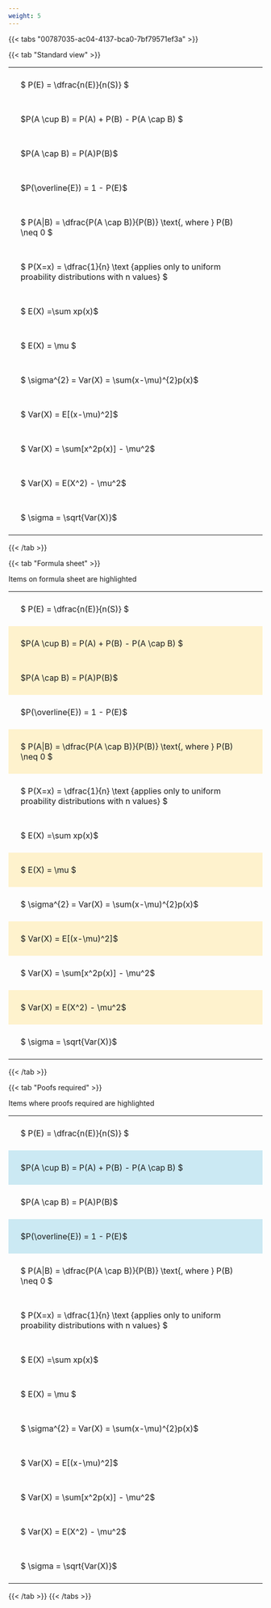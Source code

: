 ```yaml
---
weight: 5
---
```


{{< tabs "00787035-ac04-4137-bca0-7bf79571ef3a" >}}

{{< tab "Standard view" >}}

<style type="text/css">
#T_69984 th.col_heading {
  text-align: left;
  font-size: 1em;
}
#T_69984 td {
  text-align: left;
  font-size: 1em;
  padding: 1.5em;
}
</style>
<table id="T_69984">
  <thead>
  </thead>
  <tbody>
    <tr>
      <td id="T_69984_row0_col0" class="data row0 col0" >$ P(E) = \dfrac{n(E)}{n(S)} $</td>
    </tr>
    <tr>
      <td id="T_69984_row1_col0" class="data row1 col0" >$P(A \cup B) = P(A) + P(B) - P(A \cap B) $</td>
    </tr>
    <tr>
      <td id="T_69984_row2_col0" class="data row2 col0" >$P(A \cap B)  = P(A)P(B)$</td>
    </tr>
    <tr>
      <td id="T_69984_row3_col0" class="data row3 col0" >$P(\overline{E}) = 1 - P(E)$</td>
    </tr>
    <tr>
      <td id="T_69984_row4_col0" class="data row4 col0" >$ P(A|B) = \dfrac{P(A \cap B)}{P(B)} \text{, where } P(B) \neq 0 $</td>
    </tr>
    <tr>
      <td id="T_69984_row5_col0" class="data row5 col0" >$ P(X=x) =  \dfrac{1}{n} 
\text {applies only to uniform proability distributions with n values} $</td>
    </tr>
    <tr>
      <td id="T_69984_row6_col0" class="data row6 col0" >$ E(X) =\sum xp(x)$</td>
    </tr>
    <tr>
      <td id="T_69984_row7_col0" class="data row7 col0" >$ E(X) = \mu $</td>
    </tr>
    <tr>
      <td id="T_69984_row8_col0" class="data row8 col0" >$ \sigma^{2} = Var(X) = \sum(x-\mu)^{2}p(x)$</td>
    </tr>
    <tr>
      <td id="T_69984_row9_col0" class="data row9 col0" >$ Var(X) = E[(x-\mu)^2]$</td>
    </tr>
    <tr>
      <td id="T_69984_row10_col0" class="data row10 col0" >$ Var(X) = \sum[x^2p(x)] - \mu^2$</td>
    </tr>
    <tr>
      <td id="T_69984_row11_col0" class="data row11 col0" >$ Var(X) = E(X^2) - \mu^2$</td>
    </tr>
    <tr>
      <td id="T_69984_row12_col0" class="data row12 col0" >$ \sigma = \sqrt{Var(X)}$</td>
    </tr>
  </tbody>
</table>
{{< /tab >}}

{{< tab "Formula sheet" >}}

Items on formula sheet are highlighted 
<br>
<style type="text/css">
#T_9cf1c th.col_heading {
  text-align: left;
  font-size: 1em;
}
#T_9cf1c td {
  text-align: left;
  font-size: 1em;
  padding: 1.5em;
}
#T_9cf1c_row0_col0, #T_9cf1c_row3_col0, #T_9cf1c_row5_col0, #T_9cf1c_row6_col0, #T_9cf1c_row8_col0, #T_9cf1c_row10_col0, #T_9cf1c_row12_col0 {
  background-color: rgba(0,0,0,0);
}
#T_9cf1c_row1_col0, #T_9cf1c_row2_col0, #T_9cf1c_row4_col0, #T_9cf1c_row7_col0, #T_9cf1c_row9_col0, #T_9cf1c_row11_col0 {
  background-color: rgba(255,194,10, 0.2);
}
</style>
<table id="T_9cf1c">
  <thead>
  </thead>
  <tbody>
    <tr>
      <td id="T_9cf1c_row0_col0" class="data row0 col0" >$ P(E) = \dfrac{n(E)}{n(S)} $</td>
    </tr>
    <tr>
      <td id="T_9cf1c_row1_col0" class="data row1 col0" >$P(A \cup B) = P(A) + P(B) - P(A \cap B) $</td>
    </tr>
    <tr>
      <td id="T_9cf1c_row2_col0" class="data row2 col0" >$P(A \cap B)  = P(A)P(B)$</td>
    </tr>
    <tr>
      <td id="T_9cf1c_row3_col0" class="data row3 col0" >$P(\overline{E}) = 1 - P(E)$</td>
    </tr>
    <tr>
      <td id="T_9cf1c_row4_col0" class="data row4 col0" >$ P(A|B) = \dfrac{P(A \cap B)}{P(B)} \text{, where } P(B) \neq 0 $</td>
    </tr>
    <tr>
      <td id="T_9cf1c_row5_col0" class="data row5 col0" >$ P(X=x) =  \dfrac{1}{n} 
\text {applies only to uniform proability distributions with n values} $</td>
    </tr>
    <tr>
      <td id="T_9cf1c_row6_col0" class="data row6 col0" >$ E(X) =\sum xp(x)$</td>
    </tr>
    <tr>
      <td id="T_9cf1c_row7_col0" class="data row7 col0" >$ E(X) = \mu $</td>
    </tr>
    <tr>
      <td id="T_9cf1c_row8_col0" class="data row8 col0" >$ \sigma^{2} = Var(X) = \sum(x-\mu)^{2}p(x)$</td>
    </tr>
    <tr>
      <td id="T_9cf1c_row9_col0" class="data row9 col0" >$ Var(X) = E[(x-\mu)^2]$</td>
    </tr>
    <tr>
      <td id="T_9cf1c_row10_col0" class="data row10 col0" >$ Var(X) = \sum[x^2p(x)] - \mu^2$</td>
    </tr>
    <tr>
      <td id="T_9cf1c_row11_col0" class="data row11 col0" >$ Var(X) = E(X^2) - \mu^2$</td>
    </tr>
    <tr>
      <td id="T_9cf1c_row12_col0" class="data row12 col0" >$ \sigma = \sqrt{Var(X)}$</td>
    </tr>
  </tbody>
</table>
{{< /tab >}}

{{< tab "Poofs required" >}}

Items where proofs required are highlighted 
<br>
<style type="text/css">
#T_ab30b th.col_heading {
  text-align: left;
  font-size: 1em;
}
#T_ab30b td {
  text-align: left;
  font-size: 1em;
  padding: 1.5em;
}
#T_ab30b_row0_col0, #T_ab30b_row2_col0, #T_ab30b_row4_col0, #T_ab30b_row5_col0, #T_ab30b_row6_col0, #T_ab30b_row7_col0, #T_ab30b_row8_col0, #T_ab30b_row9_col0, #T_ab30b_row10_col0, #T_ab30b_row11_col0, #T_ab30b_row12_col0 {
  background-color: rgba(0,0,0,0);
}
#T_ab30b_row1_col0, #T_ab30b_row3_col0 {
  background-color: rgba(0,150,200, 0.2);
}
</style>
<table id="T_ab30b">
  <thead>
  </thead>
  <tbody>
    <tr>
      <td id="T_ab30b_row0_col0" class="data row0 col0" >$ P(E) = \dfrac{n(E)}{n(S)} $</td>
    </tr>
    <tr>
      <td id="T_ab30b_row1_col0" class="data row1 col0" >$P(A \cup B) = P(A) + P(B) - P(A \cap B) $</td>
    </tr>
    <tr>
      <td id="T_ab30b_row2_col0" class="data row2 col0" >$P(A \cap B)  = P(A)P(B)$</td>
    </tr>
    <tr>
      <td id="T_ab30b_row3_col0" class="data row3 col0" >$P(\overline{E}) = 1 - P(E)$</td>
    </tr>
    <tr>
      <td id="T_ab30b_row4_col0" class="data row4 col0" >$ P(A|B) = \dfrac{P(A \cap B)}{P(B)} \text{, where } P(B) \neq 0 $</td>
    </tr>
    <tr>
      <td id="T_ab30b_row5_col0" class="data row5 col0" >$ P(X=x) =  \dfrac{1}{n} 
\text {applies only to uniform proability distributions with n values} $</td>
    </tr>
    <tr>
      <td id="T_ab30b_row6_col0" class="data row6 col0" >$ E(X) =\sum xp(x)$</td>
    </tr>
    <tr>
      <td id="T_ab30b_row7_col0" class="data row7 col0" >$ E(X) = \mu $</td>
    </tr>
    <tr>
      <td id="T_ab30b_row8_col0" class="data row8 col0" >$ \sigma^{2} = Var(X) = \sum(x-\mu)^{2}p(x)$</td>
    </tr>
    <tr>
      <td id="T_ab30b_row9_col0" class="data row9 col0" >$ Var(X) = E[(x-\mu)^2]$</td>
    </tr>
    <tr>
      <td id="T_ab30b_row10_col0" class="data row10 col0" >$ Var(X) = \sum[x^2p(x)] - \mu^2$</td>
    </tr>
    <tr>
      <td id="T_ab30b_row11_col0" class="data row11 col0" >$ Var(X) = E(X^2) - \mu^2$</td>
    </tr>
    <tr>
      <td id="T_ab30b_row12_col0" class="data row12 col0" >$ \sigma = \sqrt{Var(X)}$</td>
    </tr>
  </tbody>
</table>
{{< /tab >}}
{{< /tabs >}}